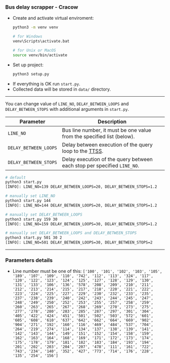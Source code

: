 ### Bus delay scrapper - Cracow

- Create and activate virtual enviroment:
    ```bash
    python3 -m venv venv
  
    # for Windows
    venv\Scripts\activate.bat
    
    # for Unix or MacOS
    source venv/bin/activate
    ```
- Set up project:
    ```bash
    python3 setup.py
    ```
- If everything is OK run `start.py`.
- Collected data will be stored in `data/` directory.
----------------

You can change value of `LINE_NO`, `DELAY_BETWEEN_LOOPS` and `DELAY_BETWEEN_STOPS` with additional arguments in `start.py`.

Parameter  | Description
  ------------- | -------------
  `LINE_NO`  | Bus line number, it must be one value from the specified list (below).
  `DELAY_BETWEEN_LOOPS`  | Delay between execution of the query loop to the [TTSS](http://www.ttss.krakow.pl/).
  `DELAY_BETWEEN_STOPS`| Delay execution of the query between each stop per specified `LINE_NO`.
```bash
# default
python3 start.py
[INFO]: LINE_NO=139 DELAY_BETWEEN_LOOPS=20, DELAY_BETWEEN_STOPS=1.2

# manually set LINE_NO
python3 start.py 144
[INFO]: LINE_NO=144 DELAY_BETWEEN_LOOPS=20, DELAY_BETWEEN_STOPS=1.2

# manually set DELAY_BETWEEN_LOOPS
python3 start.py 159 30
[INFO]: LINE_NO=159 DELAY_BETWEEN_LOOPS=30, DELAY_BETWEEN_STOPS=1.2

# manually set DELAY_BETWEEN_LOOPS and DELAY_BETWEEN_STOPS
python3 start.py 501 30 2
[INFO]: LINE_NO=501 DELAY_BETWEEN_LOOPS=30, DELAY_BETWEEN_STOPS=2
``` 
----------------

### Parameters details

- Line number must be one of this: `['100', '101', '102', '103', '105', '189', '107', '109', '110', '742', '112', '113', '324', '117', '120', '122', '123', '124', '125', '127', '128', '129', '130', '131', '133', '106', '136', '578', '208', '209', '210', '211', '212', '213', '214', '215', '217', '218', '220', '221', '222', '223', '224', '225', '227', '229', '230', '232', '233', '235', '237', '238', '239', '240', '242', '243', '244', '245', '247', '248', '249', '250', '252', '253', '255', '257', '258', '259', '260', '263', '265', '267', '268', '269', '270', '273', '275', '277', '278', '280', '283', '285', '287', '297', '301', '304', '405', '422', '424', '451', '501', '502', '503', '572', '601', '605', '608', '610', '637', '642', '662', '664', '669', '902', '904', '271', '192', '160', '116', '469', '484', '537', '704', '264', '219', '274', '114', '134', '137', '138', '139', '141', '142', '143', '144', '149', '151', '152', '154', '158', '159', '162', '163', '164', '168', '169', '171', '172', '173', '174', '175', '178', '179', '181', '182', '183', '184', '193', '194', '201', '202', '203', '204', '207', '478', '111', '161', '722', '743', '234', '140', '352', '427', '773', '714', '176', '228', '135', '254', '156']`